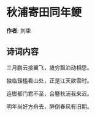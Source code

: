 # 秋浦寄田同年鲠

**作者**: 刘挚

## 诗词内容

三月鹏云接翼飞，歳穷飘泊动相思。

独临谿槛看山处，正是江天欲雪时。

连辔都门君不至，合簪秋浦我来迟。

明年尚好方舟去，醉倒春风有旧期。


